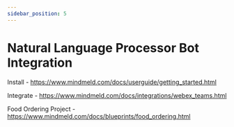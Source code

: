 ```yaml
---
sidebar_position: 5
---
```


# Natural Language Processor Bot Integration

Install - <a href="https://www.mindmeld.com/docs/userguide/getting_started.html">https://www.mindmeld.com/docs/userguide/getting_started.html</a>

Integrate - <a href="https://www.mindmeld.com/docs/integrations/webex_teams.html">https://www.mindmeld.com/docs/integrations/webex_teams.html</a>

Food Ordering Project - <a href="https://www.mindmeld.com/docs/blueprints/food_ordering.html">https://www.mindmeld.com/docs/blueprints/food_ordering.html</a>
